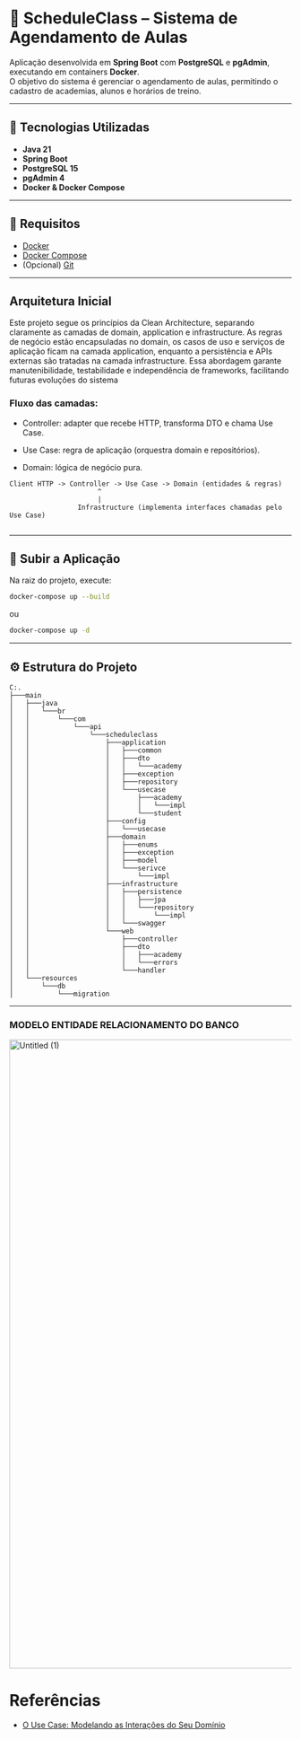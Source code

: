 # 🥋 ScheduleClass – Sistema de Agendamento de Aulas

Aplicação desenvolvida em **Spring Boot** com **PostgreSQL** e **pgAdmin**, executando em containers **Docker**.  
O objetivo do sistema é gerenciar o agendamento de aulas, permitindo o cadastro de academias, alunos e horários de treino.

---

## 🚀 Tecnologias Utilizadas

- **Java 21**
- **Spring Boot**
- **PostgreSQL 15**
- **pgAdmin 4**
- **Docker & Docker Compose**

---

## 🧰 Requisitos

- [Docker](https://www.docker.com/)
- [Docker Compose](https://docs.docker.com/compose/)
- (Opcional) [Git](https://git-scm.com/)

---
## Arquitetura Inicial
Este projeto segue os princípios da Clean Architecture, separando claramente as camadas de domain, application e infrastructure. As regras de negócio estão encapsuladas no domain, os casos de uso e serviços de aplicação ficam na camada application, enquanto a persistência e APIs externas são tratadas na camada infrastructure. Essa abordagem garante manutenibilidade, testabilidade e independência de frameworks, facilitando futuras evoluções do sistema

### Fluxo das camadas:

* Controller: adapter que recebe HTTP, transforma DTO e chama Use Case.

* Use Case: regra de aplicação (orquestra domain e repositórios).

* Domain: lógica de negócio pura.

```
Client HTTP -> Controller -> Use Case -> Domain (entidades & regras) 
                      ^ 
                      | 
                 Infrastructure (implementa interfaces chamadas pelo Use Case)


````
---

## 🧩 Subir a Aplicação

Na raiz do projeto, execute:

```bash
docker-compose up --build
```
ou 
```bash
docker-compose up -d
```

---
## ⚙️ Estrutura do Projeto

```
C:.
├───main
│   ├───java
│   │   └───br
│   │       └───com
│   │           └───api
│   │               └───scheduleclass
│   │                   ├───application
│   │                   │   ├───common
│   │                   │   ├───dto
│   │                   │   │   └───academy
│   │                   │   ├───exception
│   │                   │   ├───repository
│   │                   │   └───usecase
│   │                   │       ├───academy
│   │                   │       │   └───impl
│   │                   │       └───student
│   │                   ├───config
│   │                   │   └───usecase
│   │                   ├───domain
│   │                   │   ├───enums
│   │                   │   ├───exception
│   │                   │   ├───model
│   │                   │   └───serivce
│   │                   │       └───impl
│   │                   ├───infrastructure
│   │                   │   ├───persistence
│   │                   │   │   ├───jpa
│   │                   │   │   └───repository
│   │                   │   │       └───impl
│   │                   │   └───swagger
│   │                   └───web
│   │                       ├───controller
│   │                       ├───dto
│   │                       │   ├───academy
│   │                       │   └───errors
│   │                       └───handler
│   └───resources
│       └───db
│           └───migration

```

---

### MODELO ENTIDADE RELACIONAMENTO DO BANCO
<img width="2144" height="1121" alt="Untitled (1)" src="https://github.com/user-attachments/assets/46a556c2-fdca-4bc5-9dd5-25213540d20b" />


# Referências

- [O Use Case: Modelando as Interações do Seu Domínio](https://medium.com/inside-picpay/o-use-case-modelando-as-intera%C3%A7%C3%B5es-do-seu-dom%C3%ADnio-c6c568270d0c)

